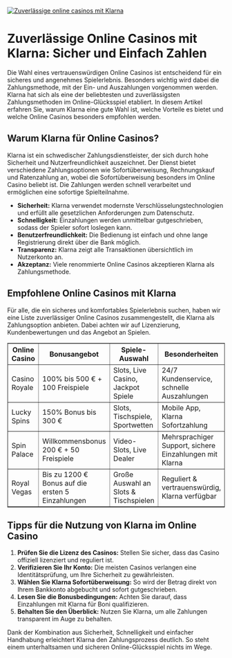 [![Zuverlässige online casinos mit Klarna](https://123-caf.pages.dev/gitsignup.png)](https://vrmoo.ru/Bt82HjjY)

<h1>Zuverlässige Online Casinos mit Klarna: Sicher und Einfach Zahlen</h1>  <p>Die Wahl eines vertrauenswürdigen Online Casinos ist entscheidend für ein sicheres und angenehmes Spielerlebnis. Besonders wichtig wird dabei die Zahlungsmethode, mit der Ein- und Auszahlungen vorgenommen werden. Klarna hat sich als eine der beliebtesten und zuverlässigsten Zahlungsmethoden im Online-Glücksspiel etabliert. In diesem Artikel erfahren Sie, warum Klarna eine gute Wahl ist, welche Vorteile es bietet und welche Online Casinos besonders empfohlen werden.</p>  <h2>Warum Klarna für Online Casinos?</h2>  <p>Klarna ist ein schwedischer Zahlungsdienstleister, der sich durch hohe Sicherheit und Nutzerfreundlichkeit auszeichnet. Der Dienst bietet verschiedene Zahlungsoptionen wie Sofortüberweisung, Rechnungskauf und Ratenzahlung an, wobei die Sofortüberweisung besonders im Online Casino beliebt ist. Die Zahlungen werden schnell verarbeitet und ermöglichen eine sofortige Spielteilnahme.</p>  <ul>   <li><strong>Sicherheit:</strong> Klarna verwendet modernste Verschlüsselungstechnologien und erfüllt alle gesetzlichen Anforderungen zum Datenschutz.</li>   <li><strong>Schnelligkeit:</strong> Einzahlungen werden unmittelbar gutgeschrieben, sodass der Spieler sofort loslegen kann.</li>   <li><strong>Benutzerfreundlichkeit:</strong> Die Bedienung ist einfach und ohne lange Registrierung direkt über die Bank möglich.</li>   <li><strong>Transparenz:</strong> Klarna zeigt alle Transaktionen übersichtlich im Nutzerkonto an.</li>   <li><strong>Akzeptanz:</strong> Viele renommierte Online Casinos akzeptieren Klarna als Zahlungsmethode.</li> </ul>  <h2>Empfohlene Online Casinos mit Klarna</h2>  <p>Für alle, die ein sicheres und komfortables Spielerlebnis suchen, haben wir eine Liste zuverlässiger Online Casinos zusammengestellt, die Klarna als Zahlungsoption anbieten. Dabei achten wir auf Lizenzierung, Kundenbewertungen und das Angebot an Spielen.</p>  <table border="1" cellpadding="8" cellspacing="0" style="border-collapse: collapse; width: 100%;">   <thead>     <tr>       <th>Online Casino</th>       <th>Bonusangebot</th>       <th>Spiele-Auswahl</th>       <th>Besonderheiten</th>     </tr>   </thead>   <tbody>     <tr>       <td>Casino Royale</td>       <td>100% bis 500 € + 100 Freispiele</td>       <td>Slots, Live Casino, Jackpot Spiele</td>       <td>24/7 Kundenservice, schnelle Auszahlungen</td>     </tr>     <tr>       <td>Lucky Spins</td>       <td>150% Bonus bis 300 €</td>       <td>Slots, Tischspiele, Sportwetten</td>       <td>Mobile App, Klarna Sofortzahlung</td>     </tr>     <tr>       <td>Spin Palace</td>       <td>Willkommensbonus 200 € + 50 Freispiele</td>       <td>Video-Slots, Live Dealer</td>       <td>Mehrsprachiger Support, sichere Einzahlungen mit Klarna</td>     </tr>     <tr>       <td>Royal Vegas</td>       <td>Bis zu 1200 € Bonus auf die ersten 5 Einzahlungen</td>       <td>Große Auswahl an Slots & Tischspielen</td>       <td>Reguliert & vertrauenswürdig, Klarna verfügbar</td>     </tr>   </tbody> </table>  <h2>Tipps für die Nutzung von Klarna im Online Casino</h2>  <ol>   <li><strong>Prüfen Sie die Lizenz des Casinos:</strong> Stellen Sie sicher, dass das Casino offiziell lizenziert und reguliert ist.</li>   <li><strong>Verifizieren Sie Ihr Konto:</strong> Die meisten Casinos verlangen eine Identitätsprüfung, um Ihre Sicherheit zu gewährleisten.</li>   <li><strong>Wählen Sie Klarna Sofortüberweisung:</strong> So wird der Betrag direkt von Ihrem Bankkonto abgebucht und sofort gutgeschrieben.</li>   <li><strong>Lesen Sie die Bonusbedingungen:</strong> Achten Sie darauf, dass Einzahlungen mit Klarna für Boni qualifizieren.</li>   <li><strong>Behalten Sie den Überblick:</strong> Nutzen Sie Klarna, um alle Zahlungen transparent im Auge zu behalten.</li> </ol>  <p>Dank der Kombination aus Sicherheit, Schnelligkeit und einfacher Handhabung erleichtert Klarna den Zahlungsprozess deutlich. So steht einem unterhaltsamen und sicheren Online-Glücksspiel nichts im Wege.</p>